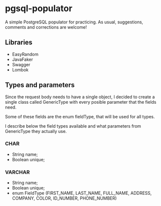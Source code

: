 # pgsql-populator
A simple PostgreSQL populator for practicing. As usual, suggestions, comments and corrections are welcome!

## Libraries

* EasyRandom
* JavaFaker
* Swagger
* Lombok

## Types and parameters

Since the request body needs to have a single object, I decided to create a single class called GenericType with every posible parameter that the fields need.

Some of these fields are the enum fieldType, that will be used for all types. 

I describe below the field types available and what parameters from GenericType they actually use.

### CHAR

* String name;
* Boolean unique;

### VARCHAR

* String name;
* Boolean unique;
* enum FieldType (FIRST_NAME, LAST_NAME, FULL_NAME, ADDRESS, COMPANY, COLOR, ID_NUMBER, PHONE_NUMBER)
